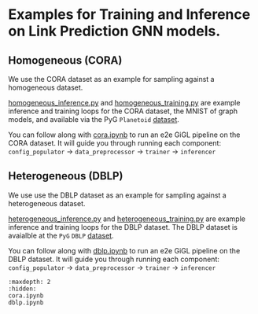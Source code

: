 # Examples for Training and Inference on Link Prediction GNN models.

## Homogeneous (CORA)

We use the CORA dataset as an example for sampling against a homogeneous dataset.

[homogeneous_inference.py](./homogeneous_inference.py) and [homogeneous_training.py](./homogeneous_training.py) are
example inference and training loops for the CORA dataset, the MNIST of graph models, and available via the PyG
`Planetoid`
[dataset](https://pytorch-geometric.readthedocs.io/en/2.5.2/generated/torch_geometric.datasets.Planetoid.html#torch_geometric.datasets.Planetoid).

You can follow along with [cora.ipynb](./cora.ipynb) to run an e2e GiGL pipeline on the CORA dataset. It will guide you
through running each component: `config_populator` -> `data_preprocessor` -> `trainer` -> `inferencer`

## Heterogeneous (DBLP)

We use use the DBLP dataset as an example for sampling against a heterogeneous dataset.

[heterogeneous_inference.py](./heterogeneous_inference.py) and [heterogeneous_training.py](./heterogeneous_training.py)
are example inference and training loops for the DBLP dataset. The DBLP dataset is avaialble at the `PyG` `DBLP`
[dataset](https://pytorch-geometric.readthedocs.io/en/2.5.2/generated/torch_geometric.datasets.DBLP.html#torch_geometric.datasets.DBLP).

You can follow along with [dblp.ipynb](./dblp.ipynb) to run an e2e GiGL pipeline on the DBLP dataset. It will guide you
through running each component: `config_populator` -> `data_preprocessor` -> `trainer` -> `inferencer`

```{toctree}
:maxdepth: 2
:hidden:
cora.ipynb
dblp.ipynb
```
